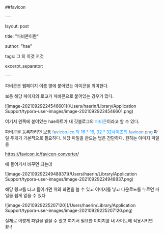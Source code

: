 ##favicon

\---

layout: post

title: "파비콘이란"

author: "hae"

tags: 그 외 이것 저것

excerpt_separator: <!--more-->

\---

파비콘은 웹페이지 이름 옆에 붙어있는 아이콘을 의미한다.

보통 해당 페이지의 로고가 파비콘으로 붙어있는 경우가 많다.<!--more-->



![image-20210929224546601](/Users/haerin/Library/Application Support/typora-user-images/image-20210929224546601.png)

여기서 왼쪽에 붙어있는 hae하트가 내 깃블로그의  <span style="color:DodgerBlue">파비콘</span>이라고 할 수 있다.

파비콘을 등록하려면 보통<span style="color:DodgerBlue"> favicon.ico 와 16 * 16, 32 * 32사이즈의 favicon.png </span>파일 두개가 기본적으로 필요하다. 해당 파일을 만드는 법은 간단하다. 원하는 이미지 파일을

https://favicon.io/favicon-converter/

에 들어가서 바꾸면 되는데

![image-20210929224948837](/Users/haerin/Library/Application Support/typora-user-images/image-20210929224948837.png) 

해당 링크를 타고 들어가면 위의 화면을 볼 수 있고 이미지를 넣고 다운로드를 누르면 파일을 쉽게 얻을 수 있다

![image-20210929225207120](/Users/haerin/Library/Application Support/typora-user-images/image-20210929225207120.png)

실제로 이렇게 파일을 얻을 수 있고 여기서 필요한 이미지를 내 사이트에 적용시키면 끝-!